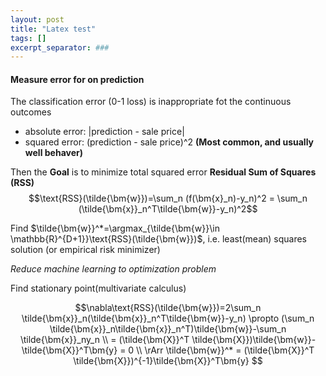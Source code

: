 ```yaml
---
layout: post
title: "Latex test"
tags: []
excerpt_separator: ###
---
```

#### Measure error for on prediction 
The classification error (0-1 loss) is inappropriate fot the continuous outcomes
- absolute error: |prediction - sale price|
- squared error: (prediction - sale price)^2 **(Most common, and usually well behaver)**

Then the **Goal** is to minimize total squared error **Residual Sum of Squares (RSS)**
$$\text{RSS}(\tilde{\bm{w}})=\sum_n (f(\bm{x}_n)-y_n)^2 = \sum_n (\tilde{\bm{x}}_n^T\tilde{\bm{w}}-y_n)^2$$

Find $\tilde{\bm{w}}^*=\argmax_{\tilde{\bm{w}}\in \mathbb{R}^{D+1}}\text{RSS}(\tilde{\bm{w}})$, i.e. least(mean) squares solution (or empirical risk minimizer)

*Reduce machine learning to optimization problem*
 
 Find stationary point(multivariate calculus)
 
 $$\nabla\text{RSS}(\tilde{\bm{w}})=2\sum_n \tilde{\bm{x}}_n(\tilde{\bm{x}}_n^T\tilde{\bm{w}}-y_n) \propto (\sum_n \tilde{\bm{x}}_n\tilde{\bm{x}}_n^T)\tilde{\bm{w}}-\sum_n \tilde{\bm{x}}_ny_n \\
 = (\tilde{\bm{X}}^T \tilde{\bm{X}})\tilde{\bm{w}}-\tilde{\bm{X}}^T\bm{y} = 0 \\
 \rArr \tilde{\bm{w}}^* = (\tilde{\bm{X}}^T \tilde{\bm{X}})^{-1}\tilde{\bm{X}}^T\bm{y}
 $$
